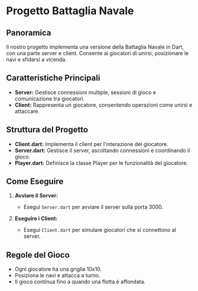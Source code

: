 # Progetto Battaglia Navale

## Panoramica
Il nostro progetto implementa una versione della Battaglia Navale in Dart, con una parte server e client. Consente ai giocatori di unirsi, posizionare le navi e sfidarsi a vicenda.

## Caratteristiche Principali
- **Server:** Gestisce connessioni multiple, sessioni di gioco e comunicazione tra giocatori.
- **Client:** Rappresenta un giocatore, consentendo operazioni come unirsi e attaccare.

## Struttura del Progetto
- **Client.dart:** Implementa il client per l'interazione del giocatore.
- **Server.dart:** Gestisce il server, ascoltando connessioni e coordinando il gioco.
- **Player.dart:** Definisce la classe Player per le funzionalità del giocatore.

## Come Eseguire
1. **Avviare il Server:**
    - Esegui `Server.dart` per avviare il server sulla porta 3000.

2. **Eseguire i Client:**
    - Esegui `Client.dart` per simulare giocatori che si connettono al server.

## Regole del Gioco
- Ogni giocatore ha una griglia 10x10.
- Posiziona le navi e attacca a turno.
- Il gioco continua fino a quando una flotta è affondata.